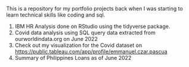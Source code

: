 This is a repository for my portfolio projects back when I was starting to learn technical skills like coding and sql.

1. IBM HR Analysis done on RStudio using the tidyverse package.
2. Covid data analysis using SQL query
    data extracted from ourworldindata.org on June 2022
3. Check out my visualization for the Covid dataset on https://public.tableau.com/app/profile/emmanuel.czar.pascua
4. Summary of Philippines Loans as of June 2022
